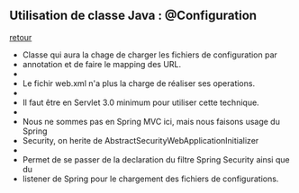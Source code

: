  ## Utilisation de classe Java : @Configuration
 
 [retour](https://github.com/grouault/spring-tutorial/blob/master/spring-contexte/notes/INDEX.md)
 
 * Classe qui aura la chage de charger les fichiers de configuration par
 * annotation et de faire le mapping des URL. <br/>
 *
 * Le fichir web.xml n'a plus la charge de réaliser ses operations. <br/>
 *
 * Il faut être en Servlet 3.0 minimum pour utiliser cette technique. <br/>
 *
 * Nous ne sommes pas en Spring MVC ici, mais nous faisons usage du Spring
 * Security, on herite de AbstractSecurityWebApplicationInitializer <br/>
 *
 * Permet de se passer de la declaration du filtre Spring Security ainsi que du
 * listener de Spring pour le chargement des fichiers de configurations.
